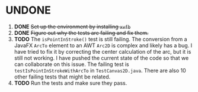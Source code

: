 # UNDONE

1.  **DONE** ~~Set up the environment by installing `xvfb`~~
2.  **DONE** ~~Figure out why the tests are failing and fix them.~~
3.  **TODO** The `isPointInStroke()` test is still failing. The conversion from a JavaFX `ArcTo` element to an AWT `Arc2D` is complex and likely has a bug. I have tried to fix it by correcting the center calculation of the arc, but it is still not working. I have pushed the current state of the code so that we can collaborate on this issue. The failing test is `testIsPointInStrokeWithArcTo` in `TestCanvas2D.java`. There are also 10 other failing tests that might be related.
4.  **TODO** Run the tests and make sure they pass.
